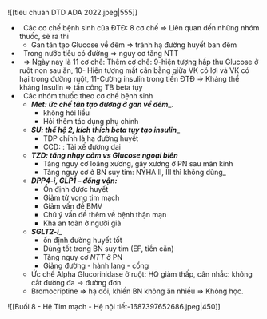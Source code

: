 ![[tieu chuan DTD ADA 2022.jpeg|555]]
-   Các cơ chế bệnh sinh của ĐTĐ: 8 cơ chế => Liên quan dến những nhóm thuốc, sẽ ra thi
	- Gan tân tạo Glucose về đêm => tránh hạ đường huyết ban đêm
-   Trong nước tiểu có đường => nguy cơ tăng NTT
-   => Ngày nay là 11 cơ chế: Thêm cơ chế: 9-hiện tượng hấp thu Glucose ở ruột non sau ăn, 10- Hiện tượng mất cân bằng giữa VK có lợi và VK có hại trong đường ruột, 11-Cường insulin trong tiền ĐTĐ => Kháng thể kháng Insulin => tấn công TB beta tụy
-   Các nhóm thuốc theo cơ chế bệnh sinh
	- **_Met: ức chế tân tạo đường ở gan về đêm_**_.  
		- không hỏi liều  
		- Hỏi thêm tác dụng phụ chính
	- **_SU: thế hệ 2, kích thích beta tụy tạo insulin_**_  
		- TDP chính là hạ đường huyết
		- CCD: : Tài xế đường dai
	- ***TZD: tăng nhạy cảm vs Glucose ngoại biên***  
		- Tăng nguy cơ loãng xương, gãy xương ở PN sau mãn kinh  
		- Tăng nguy cơ ở BN suy tim: NYHA II, III thì không dùng_
	- **_DPP4-i, GLP1 – đồng vận:_**  
		- Ổn định được huyết  
		- Giảm tử vong tim mạch  
		- Giảm vấn đề BMV  
		- Chú ý vấn đề thêm về bệnh thận mạn
		- Kha an toàn ở người già 
	- **_SGLT2-i_**_  
		- ổn định đường huyết tốt  
		- Dùng tốt trong BN suy tim (EF, tiền căn) 
		- Tăng nguy cơ *NTT* ở PN
		- Giảng đường - hành lang - cổng
	- Ức chế Alpha Glucorinidase ở ruột: HQ giảm thấp, cân nhắc: không cắt đường đa -> đường đơn
	- Bromocriptine => hạ đồi, khiến BN không ăn nhiều => Không học.

![[Buổi 8 - Hệ Tim mạch - Hệ nội tiết-1687397652686.jpeg|450]]
